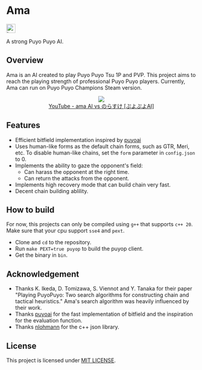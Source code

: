 # Ama
<a href="https://ko-fi.com/citrus610">
    <img
        src="https://img.shields.io/badge/Ko--fi-Support%20me%20on%20Ko--fi-FF5E5B?logo=kofi&logoColor=white"
        alt="ko-fi"
        height="24em"
    >
</a>

A strong Puyo Puyo AI.

## Overview
Ama is an AI created to play Puyo Puyo Tsu 1P and PVP. This project aims to reach the playing strength of professional Puyo Puyo players. Currently, Ama can run on Puyo Puyo Champions Steam version.
<p align="center">
    <a href="https://www.youtube.com/watch?v=LQiWRFNRknk">
        <img src="https://img.youtube.com/vi/LQiWRFNRknk/0.jpg">
        <br />
        YouTube - ama AI vs のらすけ [ぷよぷよAI]
    </a>
</p>

## Features
- Efficient bitfield implementation inspired by [puyoai](https://github.com/puyoai/puyoai)
- Uses human-like forms as the default chain forms, such as GTR, Meri, etc. To disable human-like chains, set the `form` parameter in `config.json` to 0.
- Implements the ability to gaze the opponent's field:
  - Can harass the opponent at the right time.
  - Can return the attacks from the opponent.
- Implements high recovery mode that can build chain very fast.
- Decent chain building ablility.

## How to build
For now, this projects can only be compiled using `g++` that supports `c++ 20`. Make sure that your cpu support `sse4` and `pext`.
- Clone and `cd` to the repository.
- Run `make PEXT=true puyop` to build the puyop client.
- Get the binary in `bin`.

## Acknowledgement
- Thanks K. Ikeda, D. Tomizawa, S. Viennot and Y. Tanaka for their paper "Playing PuyoPuyo: Two search algorithms for constructing chain and tactical heuristics." Ama's search algorithm was heavily influenced by their work.
- Thanks [puyoai](https://github.com/puyoai/puyoai) for the fast implementation of bitfield and the inspiration for the evaluation function.
- Thanks [nlohmann](https://github.com/nlohmann/json) for the c++ json library.

## License
This project is licensed under [MIT LICENSE](LICENSE).
